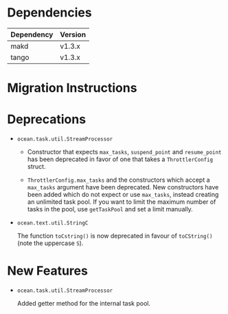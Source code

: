 Dependencies
============

Dependency | Version
-----------|---------
makd       | v1.3.x
tango      | v1.3.x

Migration Instructions
======================

Deprecations
============

* `ocean.task.util.StreamProcessor`

  * Constructor that expects `max_tasks`, `suspend_point` and `resume_point` has
  been deprecated in favor of one that takes a `ThrottlerConfig` struct.

  * `ThrottlerConfig.max_tasks` and the constructors which accept a `max_tasks`
  argument have been deprecated. New constructors have been added which do not
  expect or use `max_tasks`, instead creating an unlimited task pool. If you
  want to limit the maximum number of tasks in the pool, use `getTaskPool` and
  set a limit manually.

* `ocean.text.util.StringC`

  The function `toCstring()` is now deprecated in favour of `toCString()` (note
  the uppercase `S`).

New Features
============

* `ocean.task.util.StreamProcessor`

  Added getter method for the internal task pool.
